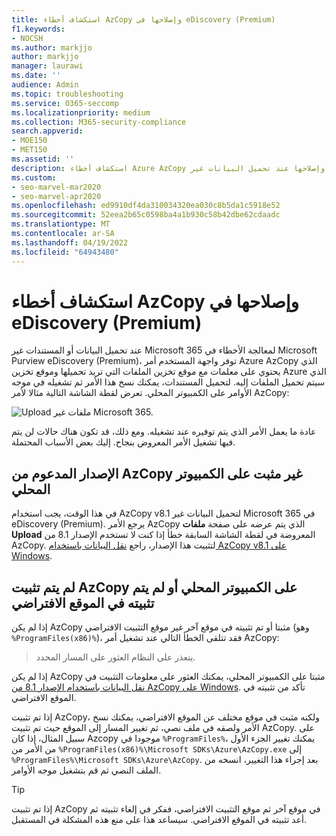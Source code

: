```yaml
---
title: استكشاف أخطاء AzCopy وإصلاحها في eDiscovery (Premium)
f1.keywords:
- NOCSH
ms.author: markjjo
author: markjjo
manager: laurawi
ms.date: ''
audience: Admin
ms.topic: troubleshooting
ms.service: O365-seccomp
ms.localizationpriority: medium
ms.collection: M365-security-compliance
search.appverid:
- MOE150
- MET150
ms.assetid: ''
description: استكشاف أخطاء Azure AzCopy وإصلاحها عند تحميل البيانات غير Office 365 لمعالجة الأخطاء في eDiscovery (Premium).
ms.custom:
- seo-marvel-mar2020
- seo-marvel-apr2020
ms.openlocfilehash: ed9910df4da310034320ea030c8b5da1c5918e52
ms.sourcegitcommit: 52eea2b65c0598ba4a1b930c58b42dbe62cdaadc
ms.translationtype: MT
ms.contentlocale: ar-SA
ms.lasthandoff: 04/19/2022
ms.locfileid: "64943480"
---
```

# <a name="troubleshoot-azcopy-in-ediscovery-premium"></a>استكشاف أخطاء AzCopy وإصلاحها في eDiscovery (Premium)

عند تحميل البيانات أو المستندات غير Microsoft 365 لمعالجة الأخطاء في Microsoft Purview eDiscovery (Premium)، توفر واجهة المستخدم أمر Azure AzCopy الذي يحتوي على معلمات مع موقع تخزين الملفات التي تريد تحميلها وموقع تخزين Azure الذي سيتم تحميل الملفات إليه. لتحميل المستندات، يمكنك نسخ هذا الأمر ثم تشغيله في موجه الأوامر على الكمبيوتر المحلي.  تعرض لقطة الشاشة التالية مثالا لأمر AzCopy:

![Upload ملفات غير Microsoft 365.](../media/46ba68f6-af11-4e70-bb91-5fc7973516e3.png)

عادة ما يعمل الأمر الذي يتم توفيره عند تشغيله. ومع ذلك، قد تكون هناك حالات لن يتم فيها تشغيل الأمر المعروض بنجاح. إليك بعض الأسباب المحتملة.

## <a name="the-supported-version-of-azcopy-isnt-installed-on-the-local-computer"></a>الإصدار المدعوم من AzCopy غير مثبت على الكمبيوتر المحلي

في هذا الوقت، يجب استخدام AzCopy v8.1 لتحميل البيانات غير Microsoft 365 في eDiscovery (Premium). يرجع الأمر AzCopy الذي يتم عرضه على صفحة **ملفات Upload** المعروضة في لقطة الشاشة السابقة خطأ إذا كنت لا تستخدم الإصدار 8.1 من AzCopy. لتثبيت هذا الإصدار، راجع [نقل البيانات باستخدام AzCopy v8.1 على Windows](/previous-versions/azure/storage/storage-use-azcopy).

## <a name="azcopy-isnt-installed-on-the-local-computer-or-its-not-installed-in-the-default-location"></a>لم يتم تثبيت AzCopy على الكمبيوتر المحلي أو لم يتم تثبيته في الموقع الافتراضي

إذا لم يكن AzCopy مثبتا أو تم تثبيته في موقع آخر غير موقع التثبيت الافتراضي (وهو `%ProgramFiles(x86)%`)، فقد تتلقى الخطأ التالي عند تشغيل أمر AzCopy:

> يتعذر على النظام العثور على المسار المحدد.

إذا لم يكن AzCopy مثبتا على الكمبيوتر المحلي، يمكنك العثور على معلومات التثبيت في [نقل البيانات باستخدام الإصدار 8.1 من AzCopy على Windows](/previous-versions/azure/storage/storage-use-azcopy). تأكد من تثبيته في الموقع الافتراضي.

إذا تم تثبيت AzCopy، ولكنه مثبت في موقع مختلف عن الموقع الافتراضي، يمكنك نسخ الأمر ولصقه في ملف نصي، ثم تغيير المسار إلى الموقع حيث تم تثبيت AzCopy. على سبيل المثال، إذا كان Azcopy موجودا في `%ProgramFiles%`، يمكنك تغيير الجزء الأول من الأمر من `%ProgramFiles(x86)%\Microsoft SDKs\Azure\AzCopy.exe` إلى `%ProgramFiles%\Microsoft SDKs\Azure\AzCopy`. بعد إجراء هذا التغيير، انسخه من الملف النصي ثم قم بتشغيل موجه الأوامر.

> [!TIP]
> إذا تم تثبيت AzCopy في موقع آخر ثم موقع التثبيت الافتراضي، ففكر في إلغاء تثبيته ثم أعد تثبيته في الموقع الافتراضي. سيساعد هذا على منع هذه المشكلة في المستقبل.